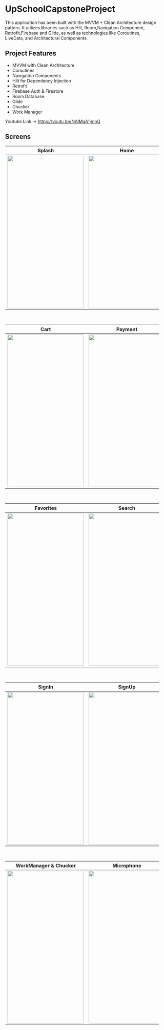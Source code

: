 # UpSchoolCapstoneProject
This application has been built with the MVVM + Clean Architecture design pattern. It utilizes libraries such as Hilt, Room,Navigation Component, Retrofit,Firebase and Glide, as well as technologies like Coroutines,  LiveData, and Architectural Components.

## Project Features
 - MVVM with Clean Architecture
 - Coroutines
 - Navigation Components
 - Hilt for Dependency Injection
 - Retrofit
 - Firebase Auth & Firestore
 - Room Database
 - Glide
 - Chucker
 - Work Manager

Youtube Link -> https://youtu.be/NAlMqA1jmnQ

## Screens

| Splash | Home | Detail |
| ------ | ---- | ------ |
|<img src="https://github.com/dilarakiraz/UpSchoolCapstoneProject/blob/c163bceb7ff2bc027f9bb766715c66cebc548c95/upschool/Screenshot_20231109_164210_UpSchoolCapstoneProject.jpg" width="250" height="500"/>|<img src="https://github.com/dilarakiraz/UpSchoolCapstoneProject/blob/c163bceb7ff2bc027f9bb766715c66cebc548c95/upschool/Screenshot_20231109_164223_UpSchoolCapstoneProject.jpg" width="250" height="500"/>|<img src="https://github.com/dilarakiraz/UpSchoolCapstoneProject/blob/5c575d976b693cb7bd193dcc7c4d8338812cf03b/upschool/Screenshot_20231110_205631_UpSchoolCapstoneProject.jpg" width="250" height="500"/>|

</br>

| Cart | Payment | Success |
| --- | ------- | ------- |
|<img src="https://github.com/dilarakiraz/UpSchoolCapstoneProject/blob/c163bceb7ff2bc027f9bb766715c66cebc548c95/upschool/Screenshot_20231109_164337_UpSchoolCapstoneProject.jpg" width="250" height="500"/>|<img src="https://github.com/dilarakiraz/UpSchoolCapstoneProject/blob/c163bceb7ff2bc027f9bb766715c66cebc548c95/upschool/Screenshot_20231109_164400_UpSchoolCapstoneProject.jpg" width="250" height="500"/>|<img src="https://github.com/dilarakiraz/UpSchoolCapstoneProject/blob/c163bceb7ff2bc027f9bb766715c66cebc548c95/upschool/Screenshot_20231109_164405_UpSchoolCapstoneProject.jpg" width="250" height="500"/>|

</br>

| Favorites | Search | Profile |
| --------- | ------ | ------- |
|<img src="https://github.com/dilarakiraz/UpSchoolCapstoneProject/blob/c163bceb7ff2bc027f9bb766715c66cebc548c95/upschool/Screenshot_20231109_164255_UpSchoolCapstoneProject.jpg" width="250" height="500"/>|<img src="https://github.com/dilarakiraz/UpSchoolCapstoneProject/blob/c163bceb7ff2bc027f9bb766715c66cebc548c95/upschool/Screenshot_20231109_164400_UpSchoolCapstoneProject.jpg" width="250" height="500"/>|<img src="https://github.com/dilarakiraz/UpSchoolCapstoneProject/blob/c163bceb7ff2bc027f9bb766715c66cebc548c95/upschool/Screenshot_20231109_164414_UpSchoolCapstoneProject.jpg" width="250" height="500"/>|

</br>

| SignIn | SignUp | Forgot Password |
| --- | ------- | ------- |
|<img src="https://github.com/dilarakiraz/UpSchoolCapstoneProject/blob/c163bceb7ff2bc027f9bb766715c66cebc548c95/upschool/Screenshot_20231109_164516_UpSchoolCapstoneProject.jpg" width="250" height="500"/>|<img src="https://github.com/dilarakiraz/UpSchoolCapstoneProject/blob/c163bceb7ff2bc027f9bb766715c66cebc548c95/upschool/Screenshot_20231109_164728_UpSchoolCapstoneProject.jpg" width="250" height="500"/>|<img src="https://github.com/dilarakiraz/UpSchoolCapstoneProject/blob/c163bceb7ff2bc027f9bb766715c66cebc548c95/upschool/Screenshot_20231109_164533_UpSchoolCapstoneProject.jpg" width="250" height="500"/>|

</br>

| WorkManager & Chucker | Microphone | Password Changed |
| --- | ------- | ------- |
|<img src="https://github.com/dilarakiraz/UpSchoolCapstoneProject/blob/c163bceb7ff2bc027f9bb766715c66cebc548c95/upschool/Screenshot_20231109_164156_One%20UI%20Home.jpg" width="250" height="500"/>|<img src="https://github.com/dilarakiraz/UpSchoolCapstoneProject/blob/c163bceb7ff2bc027f9bb766715c66cebc548c95/upschool/Screenshot_20231109_164322_Speech%20Recognition%20and%20Synthesis%20from%20Google.jpg" width="250" height="500"/>|<img src="https://github.com/dilarakiraz/UpSchoolCapstoneProject/blob/c163bceb7ff2bc027f9bb766715c66cebc548c95/upschool/Screenshot_20231109_164605_Chrome.jpg" width="250" height="500"/>|
